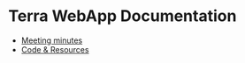 # Terra WebApp Documentation


- [Meeting minutes](meeting/meeting.md)
- [Code & Resources](resource/resource.md)